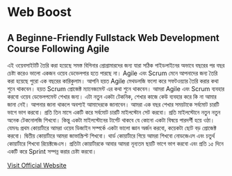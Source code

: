 # Web Boost

## A Beginne-Friendly Fullstack Web Development Course Following Agile

এই ওয়েবসাইটটি তৈরি করা হয়েছে সমস্ত বিগিনার প্রোগ্রামারদের জন্য যারা সঠিক গাইডলাইনের অভাবে বছরের পর বছর চেষ্টা করেও ভালো একজন ওয়েব ডেভেলপার হতে পারছে না। Agile এবং Scrum মেনে আপনাদের জন্য তৈরি করা হয়েছে পুরো এক বছরের কারিকুলাম। আপনি হয়ত Agile মেথডলজি ফলো করে সফটওয়্যার তৈরি করার কথা শুনে থাকবেন। হয়ত Scrum প্রোজেক্ট ম্যানেজমেন্ট এর কথা শুনে থাকবেন। আমরা Agile এবং Scrum ব্যবহার করবো ওয়েব ডেভেলপমেন্ট শেখার জন্য। এটা নতুন একটা টেকনিক, শেখার কাজে কেউ ব্যবহার করে কি না আমার জানা নেই। আপনার জানা থাকলে অবশ্যই আমাদেরকে জানাবেন। আমরা এক বছর শেখার সময়টাকে সর্বমোট চারটি ভাগে ভাগ করবো। প্রতি তিন মাসে একটি করে সর্বমোট চারটি মাইলস্টোন সেট করবো। প্রতি মাইলস্টোনে নতুন নতুন অনেক টেকনোলজি শিখবো। কিন্তু একটা মাইলস্টোনের টার্গেট থাকবে যে কোনো একটা বিষয়ে পারদর্শী হয়ে ওঠা। যেমনঃ প্রথম কোয়ার্টারে আমরা ওয়েব ডিজাইন সম্পর্কে একটা ভালো জ্ঞান অর্জন করবো, কয়েকটা ছোট বড় প্রোজেক্ট করবো। দ্বিতীয় কোয়ার্টারে আমরা জাভাস্ক্রিপ্ট শিখবো। থার্ড কোয়ার্টারে গিয়ে আমরা শিখবো নোডজেএস এবং চতুর্থ কোয়ার্টারে শিখবো রিয়েক্টজেএস। প্রতিটা কোয়ার্টারকে আবার আমরা নূন্যতম ছয়টি ভাগে ভাগ করবো এবং প্রতি ১৫ দিনে একটি করে Sprint সম্পন্ন করার চেষ্টা করবো।

[Visit Official Website](https://webboost.stacklearner.com)
